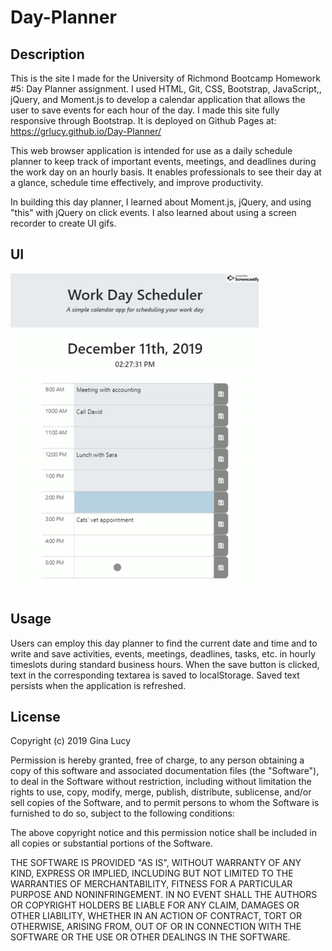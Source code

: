 # Day-Planner

## Description

This is the site I made for the University of Richmond Bootcamp Homework #5: Day Planner assignment. I used HTML, Git, CSS, Bootstrap, JavaScript,, jQuery, and Moment.js to develop a calendar application that allows the user to save events for each hour of the day. I made this site fully responsive through Bootstrap. It is deployed on Github Pages at: https://grlucy.github.io/Day-Planner/

This web browser application is intended for use as a daily schedule planner to keep track of important events, meetings, and deadlines during the work day on an hourly basis. It enables professionals to see their day at a glance, schedule time effectively, and improve productivity.

In building this day planner, I learned about Moment.js, jQuery, and using "this" with jQuery on click events. I also learned about using a screen recorder to create UI gifs.

## UI

![Day Planner User Interface](/Assets/screenshots/day-planner.gif)

## Usage

Users can employ this day planner to find the current date and time and to write and save activities, events, meetings, deadlines, tasks, etc. in hourly timeslots during standard business hours. When the save button is clicked, text in the corresponding textarea is saved to localStorage. Saved text persists when the application is refreshed.

## License

Copyright (c) 2019 Gina Lucy

Permission is hereby granted, free of charge, to any person obtaining a copy of this software and associated documentation files (the "Software"), to deal in the Software without restriction, including without limitation the rights to use, copy, modify, merge, publish, distribute, sublicense, and/or sell copies of the Software, and to permit persons to whom the Software is furnished to do so, subject to the following conditions:

The above copyright notice and this permission notice shall be included in all copies or substantial portions of the Software.

THE SOFTWARE IS PROVIDED "AS IS", WITHOUT WARRANTY OF ANY KIND, EXPRESS OR IMPLIED, INCLUDING BUT NOT LIMITED TO THE WARRANTIES OF MERCHANTABILITY, FITNESS FOR A PARTICULAR PURPOSE AND NONINFRINGEMENT. IN NO EVENT SHALL THE AUTHORS OR COPYRIGHT HOLDERS BE LIABLE FOR ANY CLAIM, DAMAGES OR OTHER LIABILITY, WHETHER IN AN ACTION OF CONTRACT, TORT OR OTHERWISE, ARISING FROM, OUT OF OR IN CONNECTION WITH THE SOFTWARE OR THE USE OR OTHER DEALINGS IN THE SOFTWARE.
